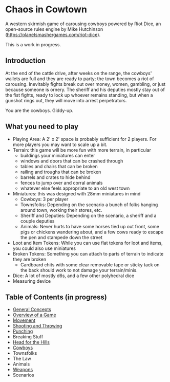 # Chaos in Cowtown

A western skirmish game of carousing cowboys powered by Riot Dice, an open-source rules engine by Mike Hutchinson (https://planetsmashergames.com/riot-dice).

This is a work in progress.

## Introduction

At the end of the cattle drive, after weeks on the range, the cowboys' wallets are full and they are ready to party; the town becomes a riot of carousing. Inevitably fights break out over money, women, gambling, or just because someone is ornery. The sheriff and his deputies mostly stay out of the fist fights, ready to lock up whoever remains standing, but when a gunshot rings out, they will move into arrest perpetrators.

You are the cowboys. Giddy-up.


## What you need to play

- Playing Area: A 2' x 2' space is probably sufficient for 2 players. For more players you may want to scale up a bit.
- Terrain: this game will be more fun with more terrain, in particular
  - buildings your miniatures can enter
  - windows and doors that can be crashed through
  - tables and chairs that can be broken
  - railing and troughs that can be broken
  - barrels and crates to hide behind
  - fences to jump over and corral animals
  - whatever else feels appropriate to an old west town
- Miniatures: this was designed with 28mm miniatures in mind
  - Cowboys: 3 per player
  - Townsfolks: Depending on the scenario a bunch of folks hanging around town, working their stores, etc.
  - Sheriff and Deputies: Depending on the scenario, a sheriff and a couple deputies
  - Animals: Never hurts to have some horses tied up out front, some pigs or chickens wandering about, and a few cows ready to escape the pen and stampede down the street
- Loot and Item Tokens: While you can use flat tokens for loot and items, you could also use miniatures
- Broken Tokens: Something you can attach to parts of terrain to indicate they are broken
  - Cardboard chits with some clear removable tape or sticky tack on the back should work to not damage your terrain/minis.
- Dice: A lot of mostly d6s, and a few other polyhedral dice
- Measuring device

## Table of Contents (in progress)

- [General Concepts](./general.md)
- [Overview of a Game](./overview.md)
- [Movement](./movement.md)
- [Shooting and Throwing](./shooting.md)
- [Punching](./punching.md)
- Breaking Stuff
- [Head for the Hills](./head-for-the-hills.md)
- [Cowboys](./cowboys.md)
- Townsfolks
- The Law
- Animals
- [Weapons](./weapons.md)
- Scenarios
